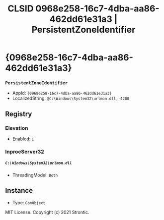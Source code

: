 ﻿---
title: "CLSID 0968e258-16c7-4dba-aa86-462dd61e31a3 | PersistentZoneIdentifier"
excerpt: What is COM-Object CLSID 0968e258-16c7-4dba-aa86-462dd61e31a3?
---

# {0968e258-16c7-4dba-aa86-462dd61e31a3}

### `PersistentZoneIdentifier`
* AppId: `{0968e258-16c7-4dba-aa86-462dd61e31a3}`
* LocalizedString: `@C:\Windows\System32\urlmon.dll,-4200`

## Registry


### Elevation

* Enabled: `1`

### InprocServer32

##### `C:\Windows\System32\urlmon.dll`
* ThreadingModel: `Both`

## Instance

* Type: `ComObject`

MIT License. Copyright (c) 2021 Strontic.


